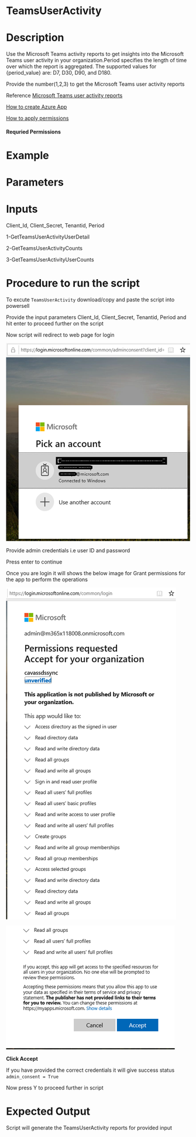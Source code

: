 # TeamsUserActivity

# Description

Use the Microsoft Teams activity reports to get insights into the Microsoft Teams user activity in your organization.Period specifies the length of time over which the report is aggregated. The supported values for {period_value} are: D7, D30, D90, and D180. 

Provide the number(1,2,3) to get the Microsoft Teams user activity reports

Reference [Microsoft Teams user activity reports](https://docs.microsoft.com/en-us/graph/api/resources/microsoft-teams-user-activity-reports?view=graph-rest-1.0)

[How to create Azure App](https://docs.microsoft.com/en-us/graph/auth-register-app-v2)

[How to apply permissions](https://docs.microsoft.com/en-us/graph/notifications-integration-app-registration)

#### Requried Permissions

# Example

# Parameters

# Inputs 

Client_Id, Client_Secret, Tenantid, Period

1-GetTeamsUserActivityUserDetail

2-GetTeamsUserActivityCounts

3-GetTeamsUserActivityUserCounts


 # Procedure to run the script
 
   To excute `TeamsUserActivity` download/copy and paste the script into powersell
        
   Provide the input parameters Client_Id, Client_Secret, Tenantid, Period and hit enter to proceed further on the script
        
   Now script will redirect to web page for login
        
   ![Signin](https://github.com/Geetha63/MS-Teams-Scripts/blob/master/Images/Siginin.png)
        
   Provide admin credentials i.e user ID and password 
        
   Press enter to continue
   
   Once you are login it will shows the below image for Grant permissions for the app to perform the operations

 ![GrantPermission](https://github.com/Geetha63/MS-Teams-Scripts/blob/master/Images/GrantPermissions.png)	
 
 ![GrantPermission](https://github.com/Geetha63/MS-Teams-Scripts/blob/master/Images/GrantPermissions2.png)
 
 **Click Accept**

 If you have provided the correct credentials it will give success status `admin_consent = True`
 
 Now press Y to proceed further in script

# Expected Output

Script will generate the TeamsUserActivity reports for provided input
